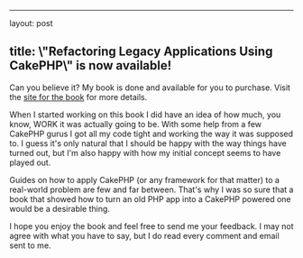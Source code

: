 <hr />

<p>layout: post</p>

<h2>title: \"Refactoring Legacy Applications Using CakePHP\" is now available!</h2>

<p>Can you believe it?  My book is done and available for you to purchase.  Visit the <a href="http://www.littlehart.net/book">site for the book</a> for more details.</p>

<p>
When I started working on this book I did have an idea of how much, you know, WORK it was actually going to be.  With some help from a few CakePHP gurus I got all my code tight and working the way it was supposed to.  I guess it's only natural that I should be happy with the way things have turned out, but I'm also happy with how my initial concept seems to have played out.
</p>

<p>
Guides on how to apply CakePHP (or any framework for that matter) to a real-world problem are few and far between.  That's why I was so sure that a book that showed how to turn an old PHP app into a CakePHP powered one would be a desirable thing.
</p>

<p>
I hope you enjoy the book and feel free to send me your feedback.  I may not agree with what you have to say, but I do read every comment and email sent to me.
</p>

